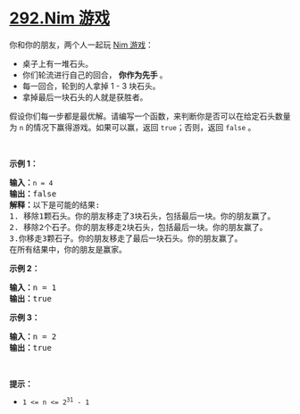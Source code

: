 # [292.Nim 游戏](https://leetcode.cn/problems/nim-game/)

<p>你和你的朋友，两个人一起玩&nbsp;<a href="https://baike.baidu.com/item/Nim游戏/6737105" target="_blank">Nim 游戏</a>：</p>

<ul>
	<li>桌子上有一堆石头。</li>
	<li>你们轮流进行自己的回合，&nbsp;<strong>你作为先手&nbsp;</strong>。</li>
	<li>每一回合，轮到的人拿掉&nbsp;1 - 3 块石头。</li>
	<li>拿掉最后一块石头的人就是获胜者。</li>
</ul>

<p>假设你们每一步都是最优解。请编写一个函数，来判断你是否可以在给定石头数量为 <code>n</code> 的情况下赢得游戏。如果可以赢，返回 <code>true</code>；否则，返回 <code>false</code> 。</p>

<p>&nbsp;</p>

<p><strong>示例 1：</strong></p>

<pre>
<strong>输入：</strong><code>n = 4</code>
<strong>输出：</strong>false 
<strong>解释：</strong>以下是可能的结果:
1. 移除1颗石头。你的朋友移走了3块石头，包括最后一块。你的朋友赢了。
2. 移除2个石子。你的朋友移走2块石头，包括最后一块。你的朋友赢了。
3.你移走3颗石子。你的朋友移走了最后一块石头。你的朋友赢了。
在所有结果中，你的朋友是赢家。
</pre>

<p><strong>示例 2：</strong></p>

<pre>
<strong>输入：</strong>n = 1
<strong>输出：</strong>true
</pre>

<p><strong>示例 3：</strong></p>

<pre>
<strong>输入：</strong>n = 2
<strong>输出：</strong>true
</pre>

<p>&nbsp;</p>

<p><strong>提示：</strong></p>

<ul>
	<li><code>1 &lt;= n &lt;= 2<sup>31</sup> - 1</code></li>
</ul>
